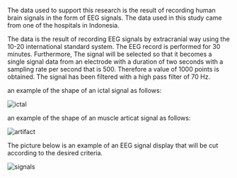 The data used to support this research is the result of recording human brain signals in the form of EEG signals. The data used in this study came from one of the hospitals in Indonesia.

The data is the result of recording EEG signals by extracranial way using the 10-20 international standard system. The EEG record is performed for 30 minutes. Furthermore, The signal will be selected so that it becomes a single signal data from an electrode with a duration of two seconds with a sampling rate per second that is 500. Therefore a value of 1000 points is obtained. The signal has been filtered with a high pass filter of 70 Hz.

an example of the shape of an ictal signal as follows:

![ictal](https://user-images.githubusercontent.com/10173320/81157233-f6737800-8fb0-11ea-88c6-e6f903a96469.png)

an example of the shape of an muscle articat signal as follows:

![artifact](https://user-images.githubusercontent.com/10173320/81157252-fc695900-8fb0-11ea-912c-ca646058b0cd.png)

The picture below is an example of an EEG signal display that will be cut according to the desired criteria.

![signals](https://user-images.githubusercontent.com/10173320/81158539-4999fa80-8fb2-11ea-81de-6e8170375034.png)


